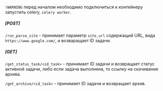 `!WARNING` перед началом необходимо подключиться к контейнеру запустить celery, `celery worker`.

##### [POST]

`/run_parse_site` - принимает параметр `site_url` содержащий URL, вида `https://www.google.com/`, и возваращает ID задачи.

##### [GET]
`/get_status_task/<id_task>` - принимает ID задачи и возвращает статус активной задачи, либо если задача выполнена, то ссылку на скачивание архива.

`/get_archive/<id_task>` - принимает ID задачи и возвращает архив.
